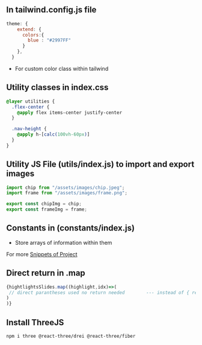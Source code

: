 ## In tailwind.config.js file
```javascript
theme: {
    extend: {
      colors:{
        blue : "#2997FF"
      }
    },
  }
```
- For custom color class within tailwind

## Utility classes in index.css
```css
@layer utilities {
  .flex-center {
    @apply flex items-center justify-center
  }

  .nav-height {
    @apply h-[calc(100vh-60px)]
  }
}
```

## Utility JS File (utils/index.js) to import and export images
```javascript
import chip from "/assets/images/chip.jpeg";
import frame from "/assets/images/frame.png";

export const chipImg = chip;
export const frameImg = frame;
```

## Constants in (constants/index.js)
- Store arrays of information within them 

For more [Snippets of Project](https://github.com/adrianhajdin/iphone/blob/main/README.md#%EF%B8%8F-snippets)

## Direct return in .map
```javascript
{hightlightsSlides.map((highlight,idx)=>(   
 // direct parantheses used no return needed        --- instead of { return( jsx ) }
)
)}
```

## Install ThreeJS
`npm i three @react-three/drei @react-three/fiber`